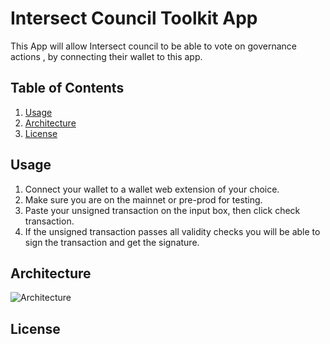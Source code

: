 # Intersect Council Toolkit App

This App will allow Intersect council to be able to vote on governance actions , by connecting their wallet to this app.

## Table of Contents

1. [Usage](#usage)
2. [Architecture](#architecture)
3. [License](#license)

## Usage

1. Connect your wallet to a wallet web extension of your choice.
2. Make sure you are on the mainnet or pre-prod for testing.
3. Paste your unsigned transaction on the input box, then click check transaction.
4. If the unsigned transaction passes all validity checks you will be able to sign the transaction and get the signature.

## Architecture
![Architecture](.public/images/v1-diagram.png)

## License